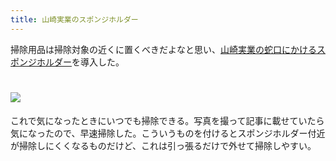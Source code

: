 ```yaml
---
title: 山崎実業のスポンジホルダー
---
```

掃除用品は掃除対象の近くに置くべきだよなと思い、[山崎実業の蛇口にかけるスポンジホルダー](https://www.amazon.co.jp/dp/B07MM4GC6P)を導入した。

![](https://lh3.googleusercontent.com/Iq0f13fqPUT0AZJTaZYKWqgAI2Xlz_vOUPoP09HAovcZDQj4CxbR78ysrQWKL_mbVzkJDN7xZUtmjPRBPELK759LxojqrN9Zs3j8UHciZBtIvZCGmJZjjAjhxxjMigtWxi6gj2uir8kRMTVzgr7GLt-JZZFsyrj7NRiwqpFC5VTYI8-apowmYPorLNO8)
===================================================================================================================================================================================================================================

これで気になったときにいつでも掃除できる。写真を撮って記事に載せていたら気になったので、早速掃除した。こういうものを付けるとスポンジホルダー付近が掃除しにくくなるものだけど、これは引っ張るだけで外せて掃除しやすい。
